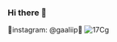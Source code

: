 ### Hi there 👋
💬instagram: @gaaliip💬
![17Cg](https://user-images.githubusercontent.com/70694743/103487994-67a64c00-4e1a-11eb-84ee-ede45e778db3.gif)


<!--
**galip975/galip975** is a ✨ _special_ ✨ repository because its `README.md` (this file) appears on your GitHub profile.

Here are some ideas to get you started:

- 🔭 I’m currently working on ...
- 🌱 I’m currently learning ...
- 👯 I’m looking to collaborate on ...
- 🤔 I’m looking for help with ...
- 💬 Ask me about ...
- 📫 How to reach me: ...
- 😄 Pronouns: ...
- ⚡ Fun fact: ...
-->
